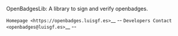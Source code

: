 OpenBadgesLib: A library to sign and verify openbadges.

`Homepage <https://openbadges.luisgf.es>`__ --
`Developers Contact <openbadges@luisgf.es>`__ --

